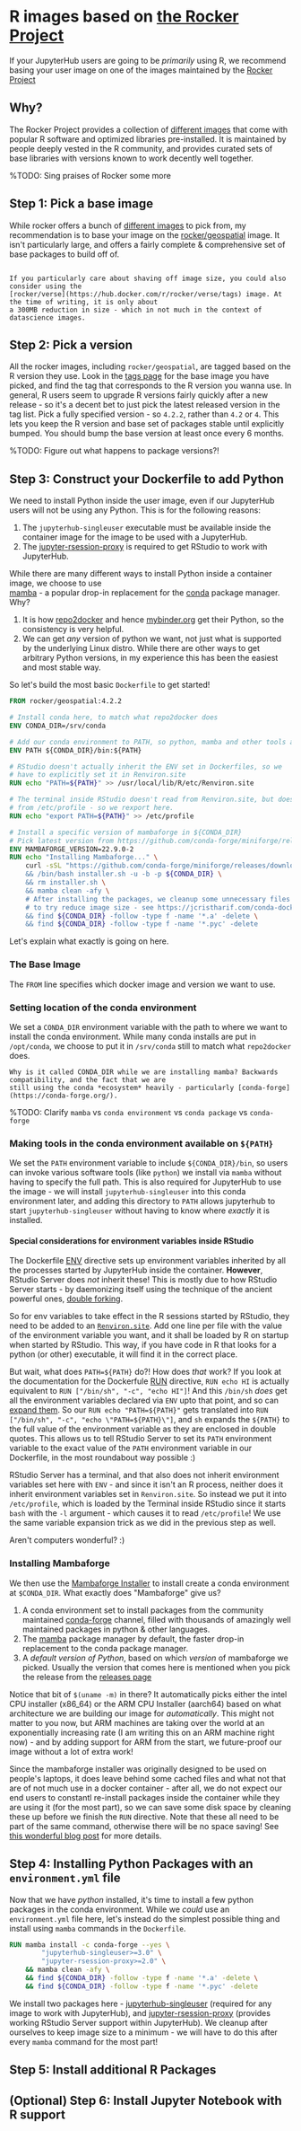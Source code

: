 # R images based on [the Rocker Project](https://rocker-project.org/)

If your JupyterHub users are going to be *primarily* using R, we recommend
basing your user image on one of the images maintained by the [Rocker Project](https://rocker-project.org/)

## Why?

The Rocker Project provides a collection of [different images](https://rocker-project.org/images/)
that come with popular R software and optimized libraries pre-installed. It is maintained by people
deeply vested in the R community, and provides curated sets of base libraries with versions known to
work decently well together.

%TODO: Sing praises of Rocker some more

## Step 1: Pick a base image

While rocker offers a bunch of [different images](https://rocker-project.org/images/) to pick from, my recommendation is
to base your image on the [rocker/geospatial](https://hub.docker.com/r/rocker/geospatial/tags) image.
It isn't particularly large, and offers a fairly complete & comprehensive set of
base packages to build off of.

```{note}

If you particularly care about shaving off image size, you could also consider using the
[rocker/verse](https://hub.docker.com/r/rocker/verse/tags) image. At the time of writing, it is only about
a 300MB reduction in size - which in not much in the context of datascience images.
```

## Step 2: Pick a version

All the rocker images, including `rocker/geospatial`, are tagged based on the R version they use.
Look in the [tags page](https://hub.docker.com/r/rocker/geospatial/tags) for the base image you have picked,
and find the tag that corresponds to the R version you wanna use. In general, R users seem to upgrade R versions
fairly quickly after a new release - so it's a decent bet to just pick the latest released version in the
tag list. Pick a fully specified version - so `4.2.2`, rather than `4.2` or `4`. This lets you keep the R version
and base set of packages stable until explicitly bumped. You should bump the base version at least once every 6 months.

%TODO: Figure out what happens to package versions?!

## Step 3: Construct your Dockerfile to add Python

We need to install Python inside the user image, even if our JupyterHub users will not be using
any Python. This is for the following reasons:

1. The `jupyterhub-singleuser` executable must be available inside the container image for the image
   to be used with a JupyterHub.
2. The [jupyter-rsession-proxy](https://github.com/jupyterhub/jupyter-rsession-proxy) is required to get
   RStudio to work with JupyterHub.
   
While there are many different ways to install Python inside a container image, we choose to use   
[mamba](https://mamba.readthedocs.io/en/latest/) - a popular drop-in replacement for the [conda](https://docs.conda.io/en/latest/)
package manager. Why?

1. It is how [repo2docker](https://repo2docker.readthedocs.io/en/latest/) and hence [mybinder.org](https://mybinder.org)
   get their Python, so the consistency is very helpful.
2. We can get *any* version of python we want, not just what is supported by the underlying Linux
   distro. While there are other ways to get arbitrary Python versions, in my experience this has been
   the easiest and most stable way.

So let's build the most basic `Dockerfile` to get started!

```dockerfile
FROM rocker/geospatial:4.2.2

# Install conda here, to match what repo2docker does
ENV CONDA_DIR=/srv/conda

# Add our conda environment to PATH, so python, mamba and other tools are found in $PATH
ENV PATH ${CONDA_DIR}/bin:${PATH}

# RStudio doesn't actually inherit the ENV set in Dockerfiles, so we
# have to explicitly set it in Renviron.site
RUN echo "PATH=${PATH}" >> /usr/local/lib/R/etc/Renviron.site

# The terminal inside RStudio doesn't read from Renviron.site, but does read
# from /etc/profile - so we rexport here.
RUN echo "export PATH=${PATH}" >> /etc/profile

# Install a specific version of mambaforge in ${CONDA_DIR}
# Pick latest version from https://github.com/conda-forge/miniforge/releases
ENV MAMBAFORGE_VERSION=22.9.0-2
RUN echo "Installing Mambaforge..." \
    curl -sSL "https://github.com/conda-forge/miniforge/releases/download/${MAMBAFORGE_VERSION}/Mambaforge-${MAMBAFORGE_VERSION?-Linux-$(uname -m).sh" > installer.sh \
    && /bin/bash installer.sh -u -b -p ${CONDA_DIR} \
    && rm installer.sh \
    && mamba clean -afy \
    # After installing the packages, we cleanup some unnecessary files
    # to try reduce image size - see https://jcristharif.com/conda-docker-tips.html
    && find ${CONDA_DIR} -follow -type f -name '*.a' -delete \
    && find ${CONDA_DIR} -follow -type f -name '*.pyc' -delete
```

Let's explain what exactly is going on here.

### The Base Image 

The `FROM` line specifies which docker image and version we want to use.

### Setting location of the conda environment

We set a `CONDA_DIR` environment variable with the path to where we want to
install the conda environment. While many conda installs are put in
`/opt/conda`, we choose to put it in `/srv/conda` still to match what
`repo2docker` does.

```{note}
Why is it called CONDA_DIR while we are installing mamba? Backwards compatibility, and the fact that we are
still using the conda *ecosystem* heavily - particularly [conda-forge](https://conda-forge.org/).
```
   
%TODO: Clarify `mamba` vs `conda environment` vs `conda package` vs `conda-forge`


### Making tools in the conda environment available on `${PATH}`

We set the `PATH` environment variable to include `${CONDA_DIR}/bin`, so users can invoke various software
tools (like `python`) we install via `mamba` without having to specify the full path. This is also required
for JupyterHub to use the image - we will install `jupyterhub-singleuser` into this conda environment later,
and adding this directory to `PATH` allows jupyterhub to start `jupyterhub-singleuser` without having to 
know where *exactly* it is installed.

#### Special considerations for environment variables inside RStudio
   
The Dockerfile [ENV](https://docs.docker.com/engine/reference/builder/#env) directive sets up environment
variables inherited by all the processes started by JupyterHub inside the container. **However**, RStudio
Server does *not* inherit these! This is mostly due to how RStudio Server starts - by daemonizing itself
using the technique of the ancient powerful ones, [double forking](https://stackoverflow.com/questions/881388/what-is-the-reason-for-performing-a-double-fork-when-creating-a-daemon).
   
So for env variables to take effect in the R sessions started by RStudio, they need to be added to an [`Renviron.site`](https://support.posit.co/hc/en-us/articles/360047157094-Managing-R-with-Rprofile-Renviron-Rprofile-site-Renviron-site-rsession-conf-and-repos-conf). Add one line per file with the value of the
environment variable you want, and it shall be loaded by R on startup when started by RStudio. This way, if
you have code in R that looks for a python (or other) executable, it will find it in the correct place.
   
But wait, what does `PATH=${PATH}` do?! How does *that* work? If you look at the documentation for the
Dockerfule [RUN](https://docs.docker.com/engine/reference/builder/#run) directive, `RUN echo HI` is actually
equivalent to `RUN ["/bin/sh", "-c", "echo HI"]`! And this `/bin/sh` *does* get all the environment variables
declared via `ENV` upto that point, and so can [expand
them](https://www.gnu.org/software/bash/manual/html_node/Shell-Parameter-Expansion.html).
So our `RUN echo "PATH=${PATH}"` gets translated into `RUN ["/bin/sh", "-c",
"echo \"PATH=${PATH}\"]`, and `sh` expands the `${PATH}` to the full value of
the environment variable as they are enclosed in double quotes. This allows us
to tell RStudio Server to set its `PATH` environment variable to the exact value
of the `PATH` environment variable in our Dockerfile, in the most roundabout way
possible :)

RStudio Server has a terminal, and that also does not inherit environment variables set here with `ENV` - and
since it isn't an R process, neither does it inherit environment variables set in `Renviron.site`. So instead
we put it into `/etc/profile`, which is loaded by the Terminal inside RStudio since it starts `bash` with the
`-l` argument - which causes it to read `/etc/profile`! We use the same variable expansion trick as we did
in the previous step as well.
   
Aren't computers wonderful? :)

### Installing Mambaforge

We then use the [Mambaforge Installer](https://github.com/conda-forge/miniforge#mambaforge) to install
create a conda environment at `$CONDA_DIR`. What exactly does "Mambaforge" give us?

1. A conda environment set to install packages from the community maintained [conda-forge](https://conda-forge.org/)
   channel, filled with thousands of amazingly well maintained packages in python & other languages.
2. The [mamba](https://mamba.readthedocs.io/en/latest/) package manager by default, the faster drop-in
   replacement to the conda package manager.
3. A *default version of Python*, based on which *version* of mambaforge we picked. Usually the version that
   comes here is mentioned when you pick the release from the [releases page]( https://github.com/conda-forge/miniforge/releases)

Notice that bit of `$(uname -m)` in there? It automatically picks either the intel CPU installer (x86_64) or the
ARM CPU Installer (aarch64) based on what architecture we are building our image for *automatically*. This might
not matter to you now, but ARM machines are taking over the world at an exponentially increasing rate (I am writing
this on an ARM machine right now) - and by adding support for ARM from the start, we future-proof our image
without a lot of extra work!

Since the mambaforge installer was originally designed to be used on people's laptops, it does leave behind
some cached files and what not that are of not much use in a docker container - after all, we do not expect
our end users to constantl re-install packages inside the container while they are using it (for the most part),
so we can save some disk space by cleaning these up before we finish the `RUN` directive. Note that these all
need to be part of the same command, otherwise there will be no space saving! See [this wonderful blog post]( https://jcristharif.com/conda-docker-tips.html)
for more details.

## Step 4: Installing Python Packages with an `environment.yml` file

Now that we have *python* installed, it's time to install a few python packages in the conda
environment. While we *could* use an `environment.yml` file here, let's instead do the simplest
possible thing and install using `mamba` commands in the `Dockerfile`.

```dockerfile
RUN mamba install -c conda-forge --yes \
        "jupyterhub-singleuser>=3.0" \
        "jupyter-rsession-proxy>=2.0" \
    && mamba clean -afy \
    && find ${CONDA_DIR} -follow -type f -name '*.a' -delete \
    && find ${CONDA_DIR} -follow -type f -name '*.pyc' -delete
```

We install two packages here - [jupyterhub-singleuser](https://anaconda.org/conda-forge/jupyterhub-singleuser)
(required for any image to work with JupyterHub), and [jupyter-rsession-proxy](https://anaconda.org/conda-forge/jupyter-rsession-proxy)
(provides working RStudio Server support within JupyterHub). We cleanup after ourselves to keep image size
to a minimum - we will have to do this after every `mamba` command for the most part!

## Step 5: Install additional R Packages

## (Optional) Step 6: Install Jupyter Notebook with R support
